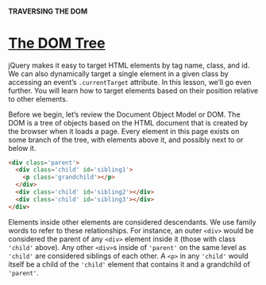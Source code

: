 #### TRAVERSING THE DOM

# [The DOM Tree](https://www.codecademy.com/courses/learn-jquery/lessons/traversing-the-dom/exercises/the-dom-tree)

jQuery makes it easy to target HTML elements by tag name, class, and id. 
We can also dynamically target a single element in a given class by accessing an event’s `.currentTarget` attribute. 
In this lesson, we’ll go even further. 
You will learn how to target elements based on their position relative to other elements.

Before we begin, let’s review the Document Object Model or DOM. 
The DOM is a tree of objects based on the HTML document that is created by the browser when it loads a page. 
Every element in this page exists on some branch of the tree, with elements above it, and possibly next to or below it.
```html
<div class='parent'>
  <div class='child' id='sibling1'>
    <p class='grandchild'></p>
  </div>
  <div class='child' id='sibling2'></div>
  <div class='child' id='sibling3'></div>
</div>
```
Elements inside other elements are considered descendants. 
We use family words to refer to these relationships. 
For instance, an outer `<div>` would be considered the parent of any `<div>` element inside it (those with class `'child'` above). 
Any other `<div>`s inside of `'parent'` on the same level as `'child'` are considered siblings of each other. 
A `<p>` in any `'child'` would itself be a child of the `'child'` element that contains it and a grandchild of `'parent'`.

















